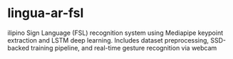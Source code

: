 # lingua-ar-fsl
ilipino Sign Language (FSL) recognition system using Mediapipe keypoint extraction and LSTM deep learning. Includes dataset preprocessing, SSD-backed training pipeline, and real-time gesture recognition via webcam
